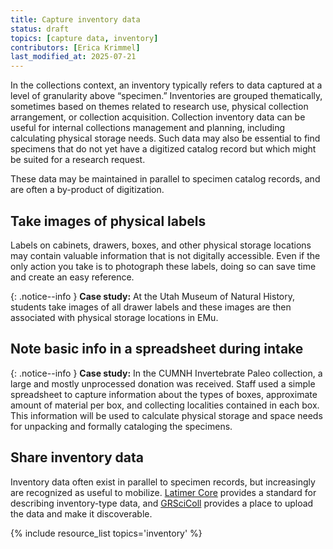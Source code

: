 ```yaml
---
title: Capture inventory data
status: draft
topics: [capture data, inventory]
contributors: [Erica Krimmel]
last_modified_at: 2025-07-21
---
```

In the collections context, an inventory typically refers to data captured at a level of granularity above “specimen.” Inventories are grouped thematically, sometimes based on themes related to research use, physical collection arrangement, or collection acquisition. Collection inventory data can be useful for internal collections management and planning, including calculating physical storage needs. Such data may also be essential to find specimens that do not yet have a digitized catalog record but which might be suited for a research request.

These data may be maintained in parallel to specimen catalog records, and are often a by-product of digitization.

## Take images of physical labels

Labels on cabinets, drawers, boxes, and other physical storage locations may contain valuable information that is not digitally accessible. Even if the only action you take is to photograph these labels, doing so can save time and create an easy reference.

{: .notice--info }
**Case study:** At the Utah Museum of Natural History, students take images of all drawer labels and these images are then associated with physical storage locations in EMu.

## Note basic info in a spreadsheet during intake

{: .notice--info }
**Case study:** In the CUMNH Invertebrate Paleo collection, a large and mostly unprocessed donation was received. Staff used a simple spreadsheet to capture information about the types of boxes, approximate amount of material per box, and collecting localities contained in each box. This information will be used to calculate physical storage and space needs for unpacking and formally cataloging the specimens.

## Share inventory data

Inventory data often exist in parallel to specimen records, but increasingly are recognized as useful to mobilize. [Latimer Core](use-latimer-core) provides a standard for describing inventory-type data, and [GRSciColl](./data-ecosystem/grscicoll) provides a place to upload the data and make it discoverable.

{% include resource_list topics='inventory' %}
